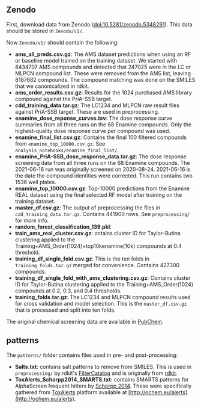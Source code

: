 ## Zenodo

First, download data from Zenodo ([doi:10.5281/zenodo.5348291](https://doi.org/10.5281/zenodo.5348291)). This data should be stored in `Zenodo/v1/`.

Now `Zenodo/v1/` should contain the following:
- **ams_all_preds.csv.gz**: The AMS dataset predictions when using an RF or baseline model trained on the training dataset. We started with 8434707 AMS compounds and detected that 247025 were in the LC or MLPCN compound list.  These were removed from the AMS list, leaving 8187682 compounds. The compound matching was done on the SMILES that we canonicalized in rdkit.
- **ams_order_results.csv.gz**: Results for the 1024 purchased AMS library compound against the PriA-SSB target.
- **cdd_training_data.tar.gz**: The LC1234 and MLPCN raw result files against PriA-SSB target. These are used in preprocessing. 
- **enamine_dose_reponse_curves.tsv**: The dose response curve summaries from all three runs on the 68 Enamine compounds. Only the highest-quality dose response curve per compound was used.
- **enamine_final_list.csv.gz**: Contains the final 100 filtered compounds from `enamine_top_10000.csv.gz`. See `analysis_notebooks/enamine_final_list/`.
- **enamine_PriA-SSB_dose_response_data.tar.gz**: The dose response screening data from all three runs on the 68 Enamine compounds.  The 2021-06-16 run was originally screened on 2020-08-24. 2021-06-16 is the date the compound identities were corrected. This run contains two 1536 well plates.
- **enamine_top_10000.csv.gz**: Top-10000 predictions from the Enamine REAL dataset using the final selected RF model after training on the training dataset. 
- **master_df.csv.gz**: The output of preprocessing the files in `cdd_training_data.tar.gz`. Contains 441900 rows. See `preprocessing/` for more info.
- **random_forest_classification_139.pkl**: 
- **train_ams_real_cluster.csv.gz**: ontains cluster ID for Taylor-Butina clustering applied to the Training+AMS_Order(1024)+top10kenamine(10k) compounds at 0.4 threshold.
- **training_df_single_fold.csv.gz**: This is the ten folds in `training_folds.tar.gz` merged for convenience. Contains 427300 compounds.
- **training_df_single_fold_with_ams_clustering.csv.gz**: Contains cluster ID for Taylor-Butina clustering applied to the Training+AMS_Order(1024) compounds at 0.2, 0.3, and 0.4 thresholds.
- **training_folds.tar.gz**: The LC1234 and MLPCN compound results used for cross validation and model selection. This is the `master_df.csv.gz` that is processed and split into ten folds.

The original chemical screening data are available in [PubChem](https://pubchem.ncbi.nlm.nih.gov/bioassay/1272365).

## patterns

The `patterns/` folder contains files used in pre- and post-processing:

- **Salts.txt**: contains salt patterns to remove from SMILES. This is used in `preprocessing/` by rdkit's [FilterCatalog](https://github.com/rdkit/rdkit/pull/536) and is originally from [rdkit](https://github.com/rdkit/rdkit/blob/master/Data/Salts.txt).
- **ToxAlerts_Schorpp2014_SMARTS.txt**: contains SMARTS patterns for AlphaScreen frequent hitters by [Schorpp 2014](https://journals.sagepub.com/doi/10.1177/1087057113516861). These were specifically gathered from [ToxAlerts](https://pubs.acs.org/doi/10.1021/ci300245q) platform available at [http://ochem.eu/alerts](http://ochem.eu/alerts).
